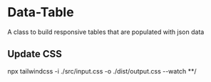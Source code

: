 # Data-Table
A class to build responsive tables that are populated with json data

## Update CSS
npx tailwindcss -i ./src/input.css -o ./dist/output.css --watch **/